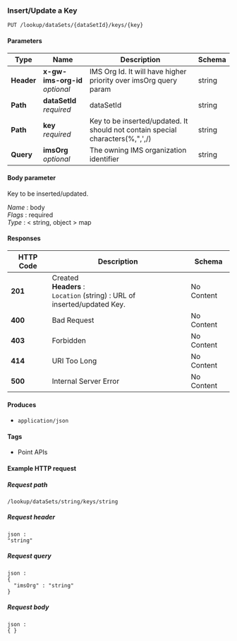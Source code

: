 
<a name="putentry"></a>
### Insert/Update a Key
```
PUT /lookup/dataSets/{dataSetId}/keys/{key}
```


#### Parameters

|Type|Name|Description|Schema|
|---|---|---|---|
|**Header**|**x-gw-ims-org-id**  <br>*optional*|IMS Org Id. It will have higher priority over imsOrg query param|string|
|**Path**|**dataSetId**  <br>*required*|dataSetId|string|
|**Path**|**key**  <br>*required*|Key to be inserted/updated. It should not contain special characters(%,",',/)|string|
|**Query**|**imsOrg**  <br>*optional*|The owning IMS organization identifier|string|


#### Body parameter
Key to be inserted/updated.

*Name* : body  
*Flags* : required  
*Type* : < string, object > map


#### Responses

|HTTP Code|Description|Schema|
|---|---|---|
|**201**|Created  <br>**Headers** :   <br>`Location` (string) : URL of inserted/updated Key.|No Content|
|**400**|Bad Request|No Content|
|**403**|Forbidden|No Content|
|**414**|URI Too Long|No Content|
|**500**|Internal Server Error|No Content|


#### Produces

* `application/json`


#### Tags

* Point APIs


#### Example HTTP request

##### Request path
```
/lookup/dataSets/string/keys/string
```


##### Request header
```
json :
"string"
```


##### Request query
```
json :
{
  "imsOrg" : "string"
}
```


##### Request body
```
json :
{ }
```



